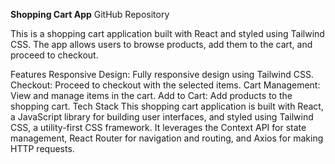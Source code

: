 **Shopping Cart App**
GitHub Repository

This is a shopping cart application built with React and styled using Tailwind CSS. The app allows users to browse products, add them to the cart, and proceed to checkout.

Features
Responsive Design: Fully responsive design using Tailwind CSS.
Checkout: Proceed to checkout with the selected items.
Cart Management: View and manage items in the cart.
Add to Cart: Add products to the shopping cart.
Tech Stack
This shopping cart application is built with React, a JavaScript library for building user interfaces, and styled using Tailwind CSS, a utility-first CSS framework. It leverages the Context API for state management, React Router for navigation and routing, and Axios for making HTTP requests.
